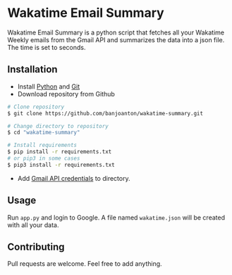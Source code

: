 # Wakatime Email Summary

Wakatime Email Summary is a python script that fetches all your Wakatime Weekly emails from the Gmail API and summarizes the data into a json file. The time is set to seconds.

## Installation

- Install [Python](https://www.python.org/) and [Git](https://git-scm.com/)
- Download repository from Github
```bash
# Clone repository
$ git clone https://github.com/banjoanton/wakatime-summary.git

# Change directory to repository
$ cd "wakatime-summary"

# Install requirements
$ pip install -r requirements.txt
# or pip3 in some cases
$ pip3 install -r requirements.txt
```
- Add [Gmail API credentials](https://developers.google.com/gmail/api/quickstart/python) to directory.

## Usage
Run `app.py` and login to Google. A file named `wakatime.json` will be created with all your data.

## Contributing
Pull requests are welcome. Feel free to add anything.
